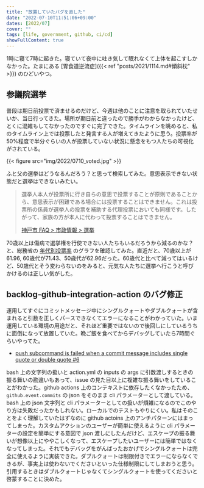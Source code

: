 ```yaml
---
title: "放置していたバグを直した"
date: "2022-07-10T11:51:06+09:00"
dates: [2022/07]
cover: ""
tags: [life, government, github, ci/cd]
showFullContent: true
---
```


1時に寝て7時に起きた。寝ていて夜中に吐き気して眠れなくて上体を起こすしかなかった。たまにある [胃食道逆流症]({{< ref "posts/2021/1114.md#傾斜枕" >}}) のひどいやつ。

## 参議院選挙

普段は期日前投票で済ませるのだけど、今週は他のことに注意を取られていたせいか、当日行ってきた。場所が期日前と違ったので勝手がわからなかったけど、とくに混雑もしてなかったのですぐに完了できた。タイムラインを眺めると、私のタイムライン上では投票したと発言する人が増えてきたように思う。投票率が50%程度で半分ぐらいの人が投票していない状況に懸念をもつ人たちの可視化がされている。

{{< figure src="img/2022/0710_voted.jpg" >}}

ふと父の選挙はどうなるんだろう？と思って検索してみた。意思表示できない状態だと選挙はできないみたい。

> 選挙人本人が投票所に行き自らの意思で投票することが原則であることから、意思表示が困難である場合には投票することはできません。これは投票所の係員が選挙人の投票を補助する代理投票においても同様です。したがって、家族の方が本人に代わって投票することはできません。
> 
> [神戸市 FAQ > 市政情報 > 選挙](https://help.city.kobe.lg.jp/hc/ja/articles/4488187002767-%E6%84%8F%E6%80%9D%E8%A1%A8%E7%A4%BA%E3%81%8C%E5%9B%B0%E9%9B%A3%E3%81%AA%E9%81%B8%E6%8C%99%E4%BA%BA%E3%81%AB%E4%BB%A3%E3%82%8F%E3%81%A3%E3%81%A6-%E5%AE%B6%E6%97%8F%E3%81%8C%E6%8A%95%E7%A5%A8%E3%81%99%E3%82%8B%E6%96%B9%E6%B3%95%E3%81%AF%E3%81%82%E3%82%8A%E3%81%BE%E3%81%99%E3%81%8B-)

70歳以上は傷病で選挙権を行使できない人たちもいるだろうから減るのかな？と、総務省の [年代別投票率](https://www.soumu.go.jp/senkyo/senkyo_s/news/sonota/nendaibetu/) のグラフを確認してみた。直近だと、70歳以上が61.96, 60歳代が71.43、50歳代が62.96だった。60歳代と比べて減ってはいるけど、50歳代とそう変わらないのをみると、元気な人たちに選挙へ行こうと呼びかけるのは正しい気がした。

## backlog-github-integration-action のバグ修正

運用してすぐにコミットメッセージ中にシングルクォートやダブルクォートが含まれると引数を正しくパースできなくてエラーになることがわかっていた。いま運用している環境の用途だと、それほど重要ではないので後回しにしているうちに面倒になって放置していた。晩ご飯を食べてからデバッグしていたら7時間ぐらいやってた。

* [push subcommand is failed when a commit message includes single quote or double quote #6](https://github.com/kazamori/backlog-github-integration-action/issues/6)

bash 上の文字列の扱いと action.yml の inputs の args に引数渡しするときの振る舞いの勘違いもあって、issue の見た目以上に複雑な振る舞いをしていることがわかった。github actions 上のコンテキストに依存したくなかったため、`github.event.commits` の json をそのまま cli パラメーターとして渡している。bash 上の json 文字列と cli パラメーターとしての扱いが煩雑になるのでこのやり方は失敗だったかもしれない。ローカルでのテストもやりにくい。私はそのことをよく理解していたはずなのに github actoins 上のアンチパターンにはまってしまった。カスタムアクションのユーザーが簡単に使えるように cli パラメーターの設定を簡単にする意図で json 渡しにしたんだけど、エスケープの振る舞いが想像以上にややこしくなって、エスケープしたいユーザーには簡単ではなくなってしまった。それでもデバッグをがんばったおかげでシングルクォートは完全に使えるように実装できた。ダブルクォートは制限付きでエラーにならなくできるが、事実上は使わないでくださいといった仕様制限にしてしまおうと思う。引用するときはダブルクォートじゃなくてシングルクォートを使ってくださいと啓蒙することに決めた。
